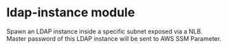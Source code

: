# ldap-instance module
Spawn an LDAP instance inside a specific subnet exposed via a NLB. 
Master password of this LDAP instance will be sent to AWS SSM Parameter.
